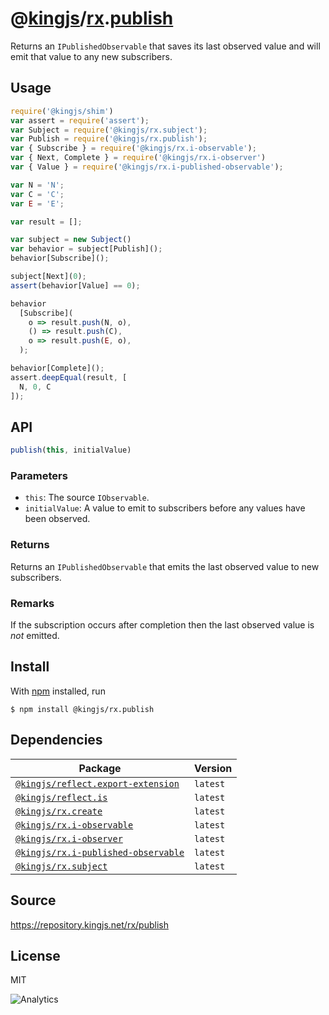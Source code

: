 # @[kingjs][@kingjs]/[rx][ns0].[publish][ns1]
Returns an `IPublishedObservable` that saves its last  observed value and will emit that value to any new subscribers.
## Usage
```js
require('@kingjs/shim')
var assert = require('assert');
var Subject = require('@kingjs/rx.subject');
var Publish = require('@kingjs/rx.publish');
var { Subscribe } = require('@kingjs/rx.i-observable');
var { Next, Complete } = require('@kingjs/rx.i-observer')
var { Value } = require('@kingjs/rx.i-published-observable');

var N = 'N';
var C = 'C';
var E = 'E';

var result = [];

var subject = new Subject()
var behavior = subject[Publish]();
behavior[Subscribe]();

subject[Next](0);
assert(behavior[Value] == 0);

behavior
  [Subscribe](
    o => result.push(N, o),
    () => result.push(C),
    o => result.push(E, o),
  );

behavior[Complete]();
assert.deepEqual(result, [
  N, 0, C
]);
```

## API
```ts
publish(this, initialValue)
```

### Parameters
- `this`: The source `IObservable`.
- `initialValue`: A value to emit to subscribers before any values have been observed.
### Returns
Returns an `IPublishedObservable` that emits the last observed  value to new subscribers.
### Remarks
If the subscription occurs after completion then the last observed value is *not* emitted.

## Install
With [npm](https://npmjs.org/) installed, run
```
$ npm install @kingjs/rx.publish
```
## Dependencies
|Package|Version|
|---|---|
|[`@kingjs/reflect.export-extension`](https://www.npmjs.com/package/@kingjs/reflect.export-extension)|`latest`|
|[`@kingjs/reflect.is`](https://www.npmjs.com/package/@kingjs/reflect.is)|`latest`|
|[`@kingjs/rx.create`](https://www.npmjs.com/package/@kingjs/rx.create)|`latest`|
|[`@kingjs/rx.i-observable`](https://www.npmjs.com/package/@kingjs/rx.i-observable)|`latest`|
|[`@kingjs/rx.i-observer`](https://www.npmjs.com/package/@kingjs/rx.i-observer)|`latest`|
|[`@kingjs/rx.i-published-observable`](https://www.npmjs.com/package/@kingjs/rx.i-published-observable)|`latest`|
|[`@kingjs/rx.subject`](https://www.npmjs.com/package/@kingjs/rx.subject)|`latest`|
## Source
https://repository.kingjs.net/rx/publish
## License
MIT

![Analytics](https://analytics.kingjs.net/rx/publish)

[@kingjs]: https://www.npmjs.com/package/kingjs
[ns0]: https://www.npmjs.com/package/@kingjs/rx
[ns1]: https://www.npmjs.com/package/@kingjs/rx.publish
